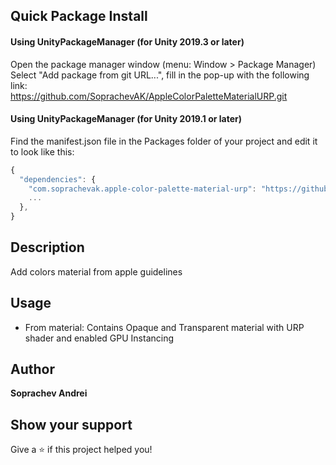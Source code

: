## Quick Package Install

#### Using UnityPackageManager (for Unity 2019.3 or later)
Open the package manager window (menu: Window > Package Manager)<br/>
Select "Add package from git URL...", fill in the pop-up with the following link:<br/>
https://github.com/SoprachevAK/AppleColorPaletteMaterialURP.git<br/>

#### Using UnityPackageManager (for Unity 2019.1 or later)

Find the manifest.json file in the Packages folder of your project and edit it to look like this:
```js
{
  "dependencies": {
    "com.soprachevak.apple-color-palette-material-urp": "https://github.com/SoprachevAK/AppleColorPaletteMaterialURP.git",
    ...
  },
}
```

<!-- DOC-START -->
<!-- 
Changes between 'DOC START' and 'DOC END' will not be lost on package update 
-->

## Description
Add colors material from apple guidelines


## Usage
* From material: Contains Opaque and Transparent material with URP shader and enabled GPU Instancing   

<!-- DOC-END -->

## Author

**Soprachev Andrei**


## Show your support

Give a ⭐️ if this project helped you!